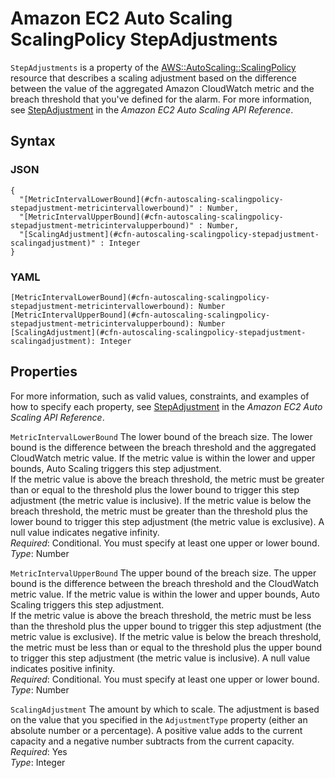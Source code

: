# Amazon EC2 Auto Scaling ScalingPolicy StepAdjustments<a name="aws-properties-autoscaling-scalingpolicy-stepadjustments"></a>

`StepAdjustments` is a property of the [AWS::AutoScaling::ScalingPolicy](aws-properties-as-policy.md) resource that describes a scaling adjustment based on the difference between the value of the aggregated Amazon CloudWatch metric and the breach threshold that you've defined for the alarm\. For more information, see [StepAdjustment](https://docs.aws.amazon.com/autoscaling/ec2/APIReference/API_StepAdjustment.html) in the *Amazon EC2 Auto Scaling API Reference*\.

## Syntax<a name="w2922ab1c21c10c38c26c28b5"></a>

### JSON<a name="aws-properties-autoscaling-scalingpolicy-stepadjustments-syntax.json"></a>

```
{
  "[MetricIntervalLowerBound](#cfn-autoscaling-scalingpolicy-stepadjustment-metricintervallowerbound)" : Number,
  "[MetricIntervalUpperBound](#cfn-autoscaling-scalingpolicy-stepadjustment-metricintervalupperbound)" : Number,
  "[ScalingAdjustment](#cfn-autoscaling-scalingpolicy-stepadjustment-scalingadjustment)" : Integer
}
```

### YAML<a name="aws-properties-autoscaling-scalingpolicy-stepadjustments-syntax.yaml"></a>

```
[MetricIntervalLowerBound](#cfn-autoscaling-scalingpolicy-stepadjustment-metricintervallowerbound): Number
[MetricIntervalUpperBound](#cfn-autoscaling-scalingpolicy-stepadjustment-metricintervalupperbound): Number
[ScalingAdjustment](#cfn-autoscaling-scalingpolicy-stepadjustment-scalingadjustment): Integer
```

## Properties<a name="w2922ab1c21c10c38c26c28b7"></a>

For more information, such as valid values, constraints, and examples of how to specify each property, see [StepAdjustment](https://docs.aws.amazon.com/autoscaling/ec2/APIReference/API_StepAdjustment.html) in the *Amazon EC2 Auto Scaling API Reference*\.

`MetricIntervalLowerBound`  <a name="cfn-autoscaling-scalingpolicy-stepadjustment-metricintervallowerbound"></a>
The lower bound of the breach size\. The lower bound is the difference between the breach threshold and the aggregated CloudWatch metric value\. If the metric value is within the lower and upper bounds, Auto Scaling triggers this step adjustment\.  
If the metric value is above the breach threshold, the metric must be greater than or equal to the threshold plus the lower bound to trigger this step adjustment \(the metric value is inclusive\)\. If the metric value is below the breach threshold, the metric must be greater than the threshold plus the lower bound to trigger this step adjustment \(the metric value is exclusive\)\. A null value indicates negative infinity\.  
*Required*: Conditional\. You must specify at least one upper or lower bound\.  
*Type*: Number

`MetricIntervalUpperBound`  <a name="cfn-autoscaling-scalingpolicy-stepadjustment-metricintervalupperbound"></a>
The upper bound of the breach size\. The upper bound is the difference between the breach threshold and the CloudWatch metric value\. If the metric value is within the lower and upper bounds, Auto Scaling triggers this step adjustment\.  
If the metric value is above the breach threshold, the metric must be less than the threshold plus the upper bound to trigger this step adjustment \(the metric value is exclusive\)\. If the metric value is below the breach threshold, the metric must be less than or equal to the threshold plus the upper bound to trigger this step adjustment \(the metric value is inclusive\)\. A null value indicates positive infinity\.  
*Required*: Conditional\. You must specify at least one upper or lower bound\.  
*Type*: Number

`ScalingAdjustment`  <a name="cfn-autoscaling-scalingpolicy-stepadjustment-scalingadjustment"></a>
The amount by which to scale\. The adjustment is based on the value that you specified in the `AdjustmentType` property \(either an absolute number or a percentage\)\. A positive value adds to the current capacity and a negative number subtracts from the current capacity\.  
*Required*: Yes  
*Type*: Integer